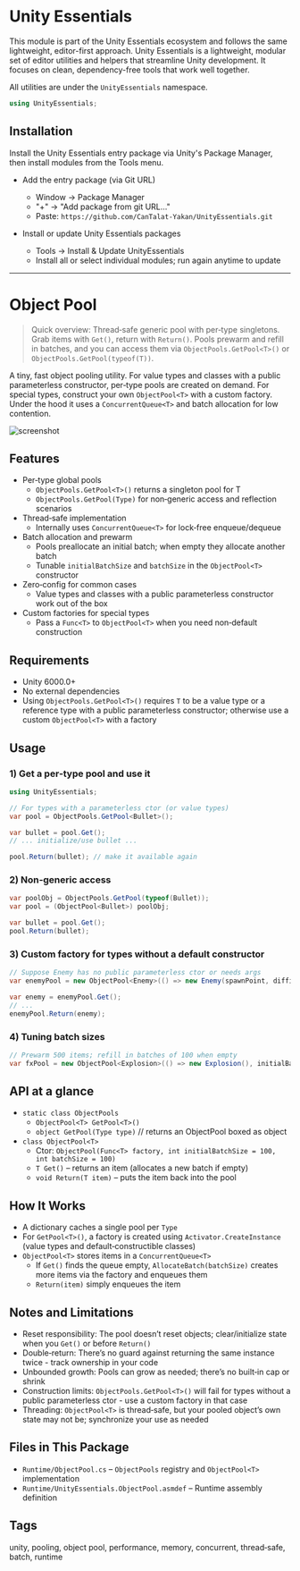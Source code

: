 # Unity Essentials

This module is part of the Unity Essentials ecosystem and follows the same lightweight, editor-first approach.
Unity Essentials is a lightweight, modular set of editor utilities and helpers that streamline Unity development. It focuses on clean, dependency-free tools that work well together.

All utilities are under the `UnityEssentials` namespace.

```csharp
using UnityEssentials;
```

## Installation

Install the Unity Essentials entry package via Unity's Package Manager, then install modules from the Tools menu.

- Add the entry package (via Git URL)
    - Window → Package Manager
    - "+" → "Add package from git URL…"
    - Paste: `https://github.com/CanTalat-Yakan/UnityEssentials.git`

- Install or update Unity Essentials packages
    - Tools → Install & Update UnityEssentials
    - Install all or select individual modules; run again anytime to update

---

# Object Pool

> Quick overview: Thread‑safe generic pool with per‑type singletons. Grab items with `Get()`, return with `Return()`. Pools prewarm and refill in batches, and you can access them via `ObjectPools.GetPool<T>()` or `ObjectPools.GetPool(typeof(T))`.

A tiny, fast object pooling utility. For value types and classes with a public parameterless constructor, per‑type pools are created on demand. For special types, construct your own `ObjectPool<T>` with a custom factory. Under the hood it uses a `ConcurrentQueue<T>` and batch allocation for low contention.

![screenshot](Documentation/Screenshot.png)

## Features
- Per‑type global pools
  - `ObjectPools.GetPool<T>()` returns a singleton pool for T
  - `ObjectPools.GetPool(Type)` for non‑generic access and reflection scenarios
- Thread‑safe implementation
  - Internally uses `ConcurrentQueue<T>` for lock‑free enqueue/dequeue
- Batch allocation and prewarm
  - Pools preallocate an initial batch; when empty they allocate another batch
  - Tunable `initialBatchSize` and `batchSize` in the `ObjectPool<T>` constructor
- Zero‑config for common cases
  - Value types and classes with a public parameterless constructor work out of the box
- Custom factories for special types
  - Pass a `Func<T>` to `ObjectPool<T>` when you need non‑default construction

## Requirements
- Unity 6000.0+
- No external dependencies
- Using `ObjectPools.GetPool<T>()` requires `T` to be a value type or a reference type with a public parameterless constructor; otherwise use a custom `ObjectPool<T>` with a factory

## Usage

### 1) Get a per‑type pool and use it
```csharp
using UnityEssentials;

// For types with a parameterless ctor (or value types)
var pool = ObjectPools.GetPool<Bullet>();

var bullet = pool.Get();
// ... initialize/use bullet ...

pool.Return(bullet); // make it available again
```

### 2) Non‑generic access
```csharp
var poolObj = ObjectPools.GetPool(typeof(Bullet));
var pool = (ObjectPool<Bullet>) poolObj;

var bullet = pool.Get();
pool.Return(bullet);
```

### 3) Custom factory for types without a default constructor
```csharp
// Suppose Enemy has no public parameterless ctor or needs args
var enemyPool = new ObjectPool<Enemy>(() => new Enemy(spawnPoint, difficulty), initialBatchSize: 32, batchSize: 32);

var enemy = enemyPool.Get();
// ...
enemyPool.Return(enemy);
```

### 4) Tuning batch sizes
```csharp
// Prewarm 500 items; refill in batches of 100 when empty
var fxPool = new ObjectPool<Explosion>(() => new Explosion(), initialBatchSize: 500, batchSize: 100);
```

## API at a glance
- `static class ObjectPools`
  - `ObjectPool<T> GetPool<T>()`
  - `object GetPool(Type type)` // returns an ObjectPool<T> boxed as object
- `class ObjectPool<T>`
  - Ctor: `ObjectPool(Func<T> factory, int initialBatchSize = 100, int batchSize = 100)`
  - `T Get()` – returns an item (allocates a new batch if empty)
  - `void Return(T item)` – puts the item back into the pool

## How It Works
- A dictionary caches a single pool per `Type`
- For `GetPool<T>()`, a factory is created using `Activator.CreateInstance` (value types and default‑constructible classes)
- `ObjectPool<T>` stores items in a `ConcurrentQueue<T>`
  - If `Get()` finds the queue empty, `AllocateBatch(batchSize)` creates more items via the factory and enqueues them
  - `Return(item)` simply enqueues the item

## Notes and Limitations
- Reset responsibility: The pool doesn’t reset objects; clear/initialize state when you `Get()` or before `Return()`
- Double‑return: There’s no guard against returning the same instance twice - track ownership in your code
- Unbounded growth: Pools can grow as needed; there’s no built‑in cap or shrink
- Construction limits: `ObjectPools.GetPool<T>()` will fail for types without a public parameterless ctor - use a custom factory in that case
- Threading: `ObjectPool<T>` is thread‑safe, but your pooled object’s own state may not be; synchronize your use as needed

## Files in This Package
- `Runtime/ObjectPool.cs` – `ObjectPools` registry and `ObjectPool<T>` implementation
- `Runtime/UnityEssentials.ObjectPool.asmdef` – Runtime assembly definition

## Tags
unity, pooling, object pool, performance, memory, concurrent, thread‑safe, batch, runtime

